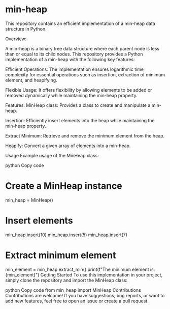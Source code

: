 # min-heap
This repository contains an efficient implementation of a min-heap data structure in Python.


Overview:

A min-heap is a binary tree data structure where each parent node is less than or equal to its child nodes. This repository provides a Python implementation of a min-heap with the following key features:

Efficient Operations: 
The implementation ensures logarithmic time complexity for essential operations such as insertion, extraction of minimum element, and heapifying.

Flexible Usage: 
It offers flexibility by allowing elements to be added or removed dynamically while maintaining the min-heap property.

Features:
MinHeap class: Provides a class to create and manipulate a min-heap.

Insertion: 
Efficiently insert elements into the heap while maintaining the min-heap property.

Extract Minimum: 
Retrieve and remove the minimum element from the heap.

Heapify: 
Convert a given array of elements into a min-heap.

Usage
Example usage of the MinHeap class:

python
Copy code
# Create a MinHeap instance
min_heap = MinHeap()

# Insert elements
min_heap.insert(10)
min_heap.insert(5)
min_heap.insert(7)

# Extract minimum element
min_element = min_heap.extract_min()
print(f"The minimum element is: {min_element}")
Getting Started
To use this implementation in your project, simply clone the repository and import the MinHeap class:

python
Copy code
from min_heap import MinHeap
Contributions
Contributions are welcome! If you have suggestions, bug reports, or want to add new features, feel free to open an issue or create a pull request.

